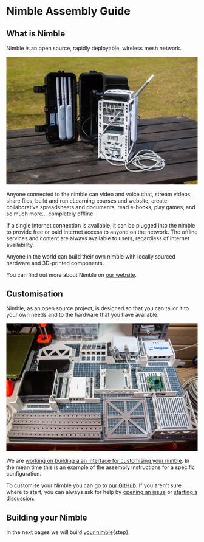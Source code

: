 # Nimble Assembly Guide


## What is Nimble

Nimble is an open source, rapidly deployable, wireless mesh network.


![](images/nimblemodelm-39_Large.jpg)

Anyone connected to the nimble can video and voice chat, stream videos, share files, build and run eLearning courses and website, create collaborative spreadsheets and documents, read e-books, play games, and so much more… completely offline.

If a single internet connection is available, it can be plugged into the nimble to provide free or paid internet access to anyone on the network. The offline services and content are always available to users, regardless of internet availability.

Anyone in the world can build their own nimble with locally sourced hardware and 3D-printed components.

You can find out more about Nimble on [our website](https://wakoma.co/nimble/).

## Customisation

Nimble, as an open source project, is designed so that you can tailor it to your own needs and to the hardware that you have available.

![](images/allparts1.jpg)

We are [working on building a an interface for customising your nimble](https://github.com/Wakoma/nimble/pull/23). In the mean time this is an example of the assembly instructions for a specific configuration.

To customise your Nimble you can go to [our GitHub](https://github.com/Wakoma/nimble). If you aren't sure where to start, you can always ask for help by [opening an issue](https://github.com/Wakoma/nimble/issues) or [starting a discussion](https://github.com/Wakoma/nimble/discussions).

## Building your Nimble

In the next pages we will build [your nimble](config.md){step}.
